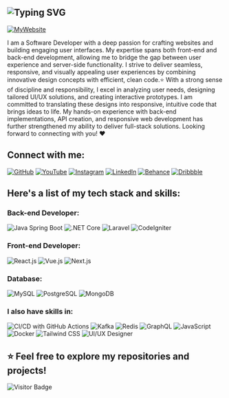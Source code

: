 <h2>
  <img src="https://readme-typing-svg.demolab.com?font=Fira+Code&weight=600&size=28&pause=1000&color=333&background=FFFFFF&center=true&vCenter=true&width=435&lines=Hi+there+%F0%9F%91%8B;I'm+MOCH.+RIZKI+KURNIAWAN!" alt="Typing SVG" />
</h2>



[![MyWebsite](https://img.shields.io/badge/My%20Website-333?style=for-the-badge&logo=internet-explorer&logoColor=white)](https://mochrks.vercel.app/)

I am a Software Developer with a deep passion for crafting websites and building engaging user interfaces. My expertise spans both front-end and back-end development, allowing me to bridge the gap between user experience and server-side functionality. I strive to deliver seamless, responsive, and visually appealing user experiences by combining innovative design concepts with efficient, clean code.⭐ With a strong sense of discipline and responsibility, I excel in analyzing user needs, designing tailored UI/UX solutions, and creating interactive prototypes. I am committed to translating these designs into responsive, intuitive code that brings ideas to life. My hands-on experience with back-end implementations, API creation, and responsive web development has further strengthened my ability to deliver full-stack solutions. Looking forward to connecting with you! ❤️

## Connect with me:
[![GitHub](https://img.shields.io/badge/GitHub-333?style=for-the-badge&logo=github&logoColor=white)](https://github.com/yourusername)
[![YouTube](https://img.shields.io/badge/YouTube-FF0000?style=for-the-badge&logo=youtube&logoColor=white)](https://youtube.com/yourchannel)
[![Instagram](https://img.shields.io/badge/Instagram-E4405F?style=for-the-badge&logo=instagram&logoColor=white)](https://instagram.com/yourprofile)
[![LinkedIn](https://img.shields.io/badge/LinkedIn-0077B5?style=for-the-badge&logo=linkedin&logoColor=white)](https://linkedin.com/in/yourprofile)
[![Behance](https://img.shields.io/badge/Behance-1769FF?style=for-the-badge&logo=behance&logoColor=white)](https://behance.net/yourprofile)
[![Dribbble](https://img.shields.io/badge/Dribbble-EA4C89?style=for-the-badge&logo=dribbble&logoColor=white)](https://dribbble.com/yourprofile)

## Here's a list of my tech stack and skills:

### Back-end Developer:
![Java Spring Boot](https://img.shields.io/badge/-Java%20Spring%20Boot-brightgreen?style=for-the-badge)
![.NET Core](https://img.shields.io/badge/-.NET%20Core-blue?style=for-the-badge)
![Laravel](https://img.shields.io/badge/-Laravel-red?style=for-the-badge)
![CodeIgniter](https://img.shields.io/badge/-CodeIgniter-orange?style=for-the-badge)

### Front-end Developer:
![React.js](https://img.shields.io/badge/-React-blue?style=for-the-badge)
![Vue.js](https://img.shields.io/badge/-Vue.js-brightgreen?style=for-the-badge)
![Next.js](https://img.shields.io/badge/-Next.js-black?style=for-the-badge)

### Database:
![MySQL](https://img.shields.io/badge/-MySQL-white?style=for-the-badge)
![PostgreSQL](https://img.shields.io/badge/-PostgreSQL-lightblue?style=for-the-badge)
![MongoDB](https://img.shields.io/badge/-MongoDB-brightgreen?style=for-the-badge)

### I also have skills in:
![CI/CD with GitHub Actions](https://img.shields.io/badge/-CI/CD%20with%20GitHub%20Actions-blueviolet?style=for-the-badge)
![Kafka](https://img.shields.io/badge/-Kafka-black?style=for-the-badge)
![Redis](https://img.shields.io/badge/-Redis-red?style=for-the-badge)
![GraphQL](https://img.shields.io/badge/-GraphQL-pink?style=for-the-badge)
![JavaScript](https://img.shields.io/badge/-JavaScript-yellow?style=for-the-badge)
![Docker](https://img.shields.io/badge/-Docker-blue?style=for-the-badge)
![Tailwind CSS](https://img.shields.io/badge/-Tailwind%20CSS-blue?style=for-the-badge)
![UI/UX Designer](https://img.shields.io/badge/-UI/UX%20Designer-red?style=for-the-badge)

⭐️ Feel free to explore my repositories and projects!
---
![Visitor Badge](https://shields.io/badge/dynamic/json?color=success&label=Visitors&query=value&url=https://api.countapi.xyz/hit/Mochrks.Mochrks)




